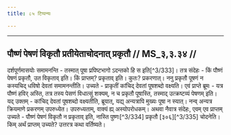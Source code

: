 ```yaml
---
title: ८५ टिप्पन्यः

---
```


[^3/331]: E2,4: prathama

[^3/332]: E2: 4,292; E4: 4,392; E6: 1,208

____________________________________________


## पौष्णं पेषणं विकृतौ प्रतीयेताचोदनात् प्रकृतौ // MS_३,३.३४ //

दर्शपूर्णमासयोः समामनन्ति - तस्मात् पूषा प्रपिष्टभागो ऽदन्तको हि स इति[^3/333]। तत्र संदेहः - किं पौष्णं पेषणं प्रकृतौ, उत विकृताव् इति। किं प्राप्तम्? प्रकृताव् इति। कुतः? प्रकरणात्। ननु प्रकृतौ पूषणं न कस्यचिद् धविषो देवतां समामनन्तीति। उच्यते - प्राकृतीं कांचिद् देवतां पूषशब्दो वक्ष्यति।
एवं प्राप्ते ब्रूमः - यत्र पौष्णं हविर् अस्ति, तत्र तस्य पेसणं विधात्सुं शक्यम्, न च प्रकृतौ पूषास्ति, तस्माद् उत्क्रष्टव्यं पेषणम् इति। यद् उक्तम् - कांचिद् देवतां पूषशब्दो वक्ष्यतीति, ब्रूयात्, यद्य् अन्यत्रापि मुख्यः पूषा न स्यात्। नन्व् अन्यत्र क्रियमाणे प्रकरणम् उपरुध्येत। उपरुध्यताम्, वाक्यं ह्य् अस्योपरोधकम्। अथवा नैवात्र संदेहः, एवम् एव प्राप्तम् उच्यते - पौष्णं पेषणं विकृतौ न प्रकृताव् इति, नास्ति पुष्णः[^3/334] प्रकृतौ [३०६][^3/335] चोदनेति। किम् अर्थं प्राप्तम् उच्यते? उत्तरत्र कथा वर्तिष्यते।
